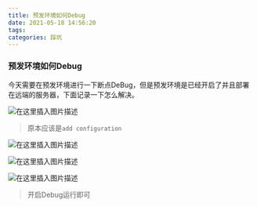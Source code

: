 ```yaml
---
title: 预发环境如何Debug
date: 2021-05-18 14:56:20
tags: 
categories: 踩坑
---
```


<!--more-->

### 预发环境如何Debug

今天需要在预发环境进行一下断点DeBug，但是预发环境是已经开启了并且部署在远端的服务器，下面记录一下怎么解决。

![在这里插入图片描述](https://img-blog.csdnimg.cn/2021051814533180.png)

> 原本应该是`add configuration`

![在这里插入图片描述](https://img-blog.csdnimg.cn/20210518145441988.png?x-oss-process=image/watermark,type_ZmFuZ3poZW5naGVpdGk,shadow_10,text_aHR0cHM6Ly9ibG9nLmNzZG4ubmV0L3FxXzIxMDQwNTU5,size_16,color_FFFFFF,t_70)

![在这里插入图片描述](https://img-blog.csdnimg.cn/20210518145539235.png?x-oss-process=image/watermark,type_ZmFuZ3poZW5naGVpdGk,shadow_10,text_aHR0cHM6Ly9ibG9nLmNzZG4ubmV0L3FxXzIxMDQwNTU5,size_16,color_FFFFFF,t_70)

![在这里插入图片描述](https://img-blog.csdnimg.cn/2021051814560035.png)

> 开启Debug运行即可